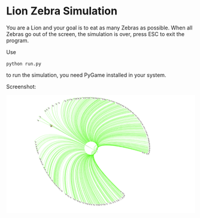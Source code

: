 # Lion Zebra Simulation

You are a Lion and your goal is to eat as many Zebras as possible. When all Zebras go out of the screen, the simulation is over, press ESC to exit the program.

Use 
```
python run.py
```
 to run the simulation, you need PyGame installed in your system.

Screenshot:

![Alt text](1.png)
